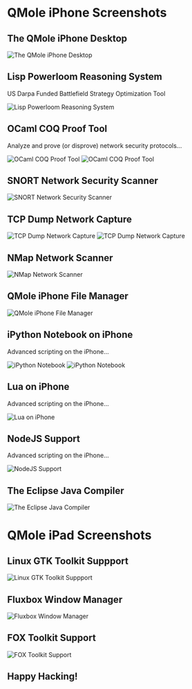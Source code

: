 # QMole iPhone Screenshots

## The QMole iPhone Desktop
![The QMole iPhone Desktop](screenshots/QMole-IPhone-Desktop.png)


## Lisp Powerloom Reasoning System

US Darpa Funded Battlefield Strategy Optimization Tool

![Lisp Powerloom Reasoning System](screenshots/Powerloom-Reasoning-System.png)

## OCaml COQ Proof Tool

Analyze and prove (or disprove) network security protocols...

![OCaml COQ Proof Tool](screenshots/OCaml-Coq-IDE.png)
![OCaml COQ Proof Tool](screenshots/OCaml-Coq-Proof-Tool.png)


## SNORT Network Security Scanner
![SNORT Network Security Scanner](screenshots/SNORT-Network-Security-Scanner-Audit-Your-Wifi-Hotspot.png)

## TCP Dump Network Capture
![TCP Dump Network Capture](screenshots/TCPDump-Hotspot-Network-Capture1.png)
![TCP Dump Network Capture](screenshots/TCPDump-Hotspot-Network-Capture2.png)

## NMap Network Scanner
![NMap Network Scanner](screenshots/NMAP-Network-Discovery-Tool.png)

## QMole iPhone File Manager
![QMole iPhone File Manager](screenshots/QMole-iphone-File-Manager.png)

## iPython Notebook on iPhone

Advanced scripting on the iPhone...

![iPython Notebook](screenshots/ipython-notebook-on-iphone.png)
![iPython Notebook](screenshots/ipython-notebook-on-iphone2.png)

## Lua on iPhone

Advanced scripting on the iPhone...

![Lua on iPhone](screenshots/Lua-on-iPhone.png)

## NodeJS Support

Advanced scripting on the iPhone...

![NodeJS Support](screenshots/NODEJS-Support.jpg)

## The Eclipse Java Compiler
![The Eclipse Java Compiler](screenshots/Eclipse-Java-Compiler-on-iPhone.png)

# QMole iPad Screenshots

## Linux GTK Toolkit Suppport
![Linux GTK Toolkit Suppport](screenshots/GTK-Support.png)

## Fluxbox Window Manager
![Fluxbox Window Manager](screenshots/Fluxbox-Window-Manager-on-iPad.png)

## FOX Toolkit Support
![FOX Toolkit Support](screenshots/FOX-Desktop.png)

## Happy Hacking!


                        
                                           
                         
                                           
                                          
                           
                                         
                                  










